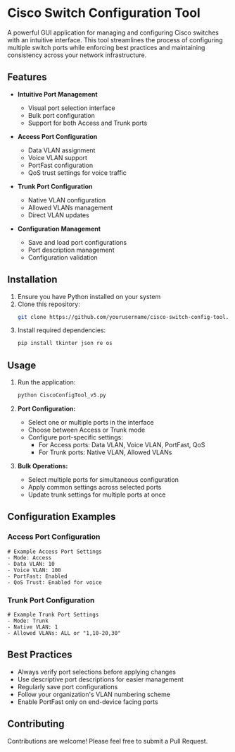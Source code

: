 # Cisco Switch Configuration Tool

A powerful GUI application for managing and configuring Cisco switches with an intuitive interface. This tool streamlines the process of configuring multiple switch ports while enforcing best practices and maintaining consistency across your network infrastructure.

## Features

- **Intuitive Port Management**
  - Visual port selection interface
  - Bulk port configuration
  - Support for both Access and Trunk ports

- **Access Port Configuration**
  - Data VLAN assignment
  - Voice VLAN support
  - PortFast configuration
  - QoS trust settings for voice traffic

- **Trunk Port Configuration**
  - Native VLAN configuration
  - Allowed VLANs management
  - Direct VLAN updates

- **Configuration Management**
  - Save and load port configurations
  - Port description management
  - Configuration validation

## Installation

1. Ensure you have Python installed on your system
2. Clone this repository:
   ```bash
   git clone https://github.com/yourusername/cisco-switch-config-tool.git
   ```
3. Install required dependencies:
   ```bash
   pip install tkinter json re os
   ```

## Usage

1. Run the application:
   ```bash
   python CiscoConfigTool_v5.py
   ```

2. **Port Configuration:**
   - Select one or multiple ports in the interface
   - Choose between Access or Trunk mode
   - Configure port-specific settings:
     - For Access ports: Data VLAN, Voice VLAN, PortFast, QoS
     - For Trunk ports: Native VLAN, Allowed VLANs

3. **Bulk Operations:**
   - Select multiple ports for simultaneous configuration
   - Apply common settings across selected ports
   - Update trunk settings for multiple ports at once

## Configuration Examples

### Access Port Configuration
```
# Example Access Port Settings
- Mode: Access
- Data VLAN: 10
- Voice VLAN: 100
- PortFast: Enabled
- QoS Trust: Enabled for voice
```

### Trunk Port Configuration
```
# Example Trunk Port Settings
- Mode: Trunk
- Native VLAN: 1
- Allowed VLANs: ALL or "1,10-20,30"
```

## Best Practices

- Always verify port selections before applying changes
- Use descriptive port descriptions for easier management
- Regularly save port configurations
- Follow your organization's VLAN numbering scheme
- Enable PortFast only on end-device facing ports

## Contributing

Contributions are welcome! Please feel free to submit a Pull Request.
